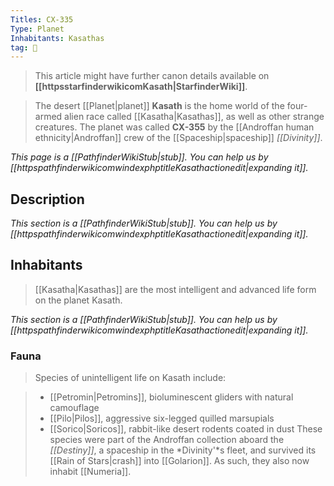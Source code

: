 ```yaml
---
Titles: CX-335
Type: Planet
Inhabitants: Kasathas
tag: 🌌
---
```






> This article might have further canon details available on **[[httpsstarfinderwikicomKasath|StarfinderWiki]]**.


> The desert [[Planet|planet]] **Kasath** is the home world of the four-armed alien race called [[Kasatha|Kasathas]], as well as other strange creatures. The planet was called **CX-355** by the [[Androffan human ethnicity|Androffan]] crew of the [[Spaceship|spaceship]] *[[Divinity]]*.



*This page is a [[PathfinderWikiStub|stub]]. You can help us by [[httpspathfinderwikicomwindexphptitleKasathactionedit|expanding it]].*



## Description



*This section is a [[PathfinderWikiStub|stub]]. You can help us by [[httpspathfinderwikicomwindexphptitleKasathactionedit|expanding it]].*


## Inhabitants

> [[Kasatha|Kasathas]] are the most intelligent and advanced life form on the planet Kasath.



*This section is a [[PathfinderWikiStub|stub]]. You can help us by [[httpspathfinderwikicomwindexphptitleKasathactionedit|expanding it]].*


### Fauna

> Species of unintelligent life on Kasath include:

> - [[Petromin|Petromins]], bioluminescent gliders with natural camouflage
> - [[Pilo|Pilos]], aggressive six-legged quilled marsupials
> - [[Sorico|Soricos]], rabbit-like desert rodents coated in dust
> These species were part of the Androffan collection aboard the *[[Destiny]]*, a spaceship in the *Divinity'*s fleet, and survived its [[Rain of Stars|crash]] into [[Golarion]]. As such, they also now inhabit [[Numeria]].








